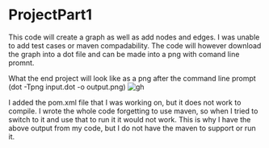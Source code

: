 # ProjectPart1
This code will create a graph as well as add nodes and edges. I was unable to add test cases or maven compadability.
The code will however download the graph into a dot file and can be made into a png with comand line promnt. 

What the end project will look like as a png after the command line prompt (dot -Tpng input.dot -o output.png) 
![gh](https://github.com/arnavsangelkar1/ProjectPart1/assets/147441660/1d1d1d84-0f08-486c-b259-4791723fa50e)


I added the pom.xml file that I was working on, but it does not work to compile. I wrote the whole code forgetting to use maven, so when I tried to switch to it and use that to run it it would not work. This is why I have the above output from my code, but I do not have the maven to support or run it. 
